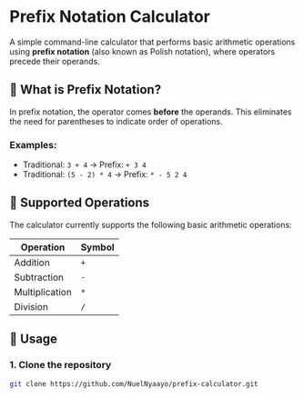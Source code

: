 # Prefix Notation Calculator

A simple command-line calculator that performs basic arithmetic operations using **prefix notation** (also known as Polish notation), where operators precede their operands.

## 📘 What is Prefix Notation?

In prefix notation, the operator comes **before** the operands. This eliminates the need for parentheses to indicate order of operations.

### Examples:
- Traditional: `3 + 4` → Prefix: `+ 3 4`
- Traditional: `(5 - 2) * 4` → Prefix: `* - 5 2 4`

## 🔢 Supported Operations

The calculator currently supports the following basic arithmetic operations:

| Operation | Symbol |
|----------|--------|
| Addition | `+`    |
| Subtraction | `-` |
| Multiplication | `*` |
| Division | `/`   |

## 🚀 Usage

### 1. Clone the repository
```bash
git clone https://github.com/NuelNyaayo/prefix-calculator.git

